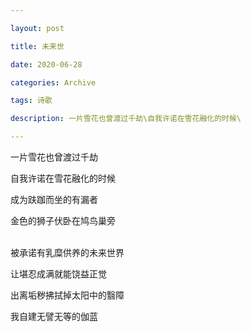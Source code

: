 ```yaml
---

layout: post

title: 未来世

date: 2020-06-28

categories: Archive

tags: 诗歌

description: 一片雪花也曾渡过千劫\自我许诺在雪花融化的时候\

---
```


一片雪花也曾渡过千劫 

自我许诺在雪花融化的时候  

成为趺跏而坐的有漏者  

金色的狮子伏卧在鸠鸟巢旁  
<br/>

被承诺有乳糜供养的未来世界  

让堪忍成满就能饶益正觉  

出离垢秽拂拭掉太阳中的翳障  

我自建无譬无等的伽蓝  
<br/>
